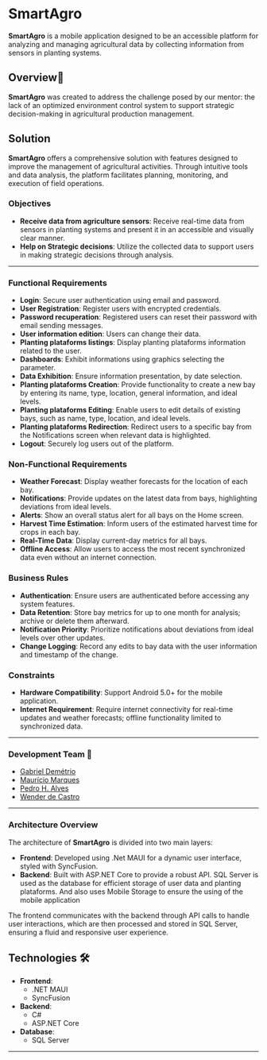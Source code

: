 # SmartAgro

**SmartAgro** is a mobile application designed to be an accessible platform for analyzing and managing agricultural data by collecting information from sensors in planting systems.

## Overview🌱

**SmartAgro** was created to address the challenge posed by our mentor: the lack of an optimized environment control system to support strategic decision-making in agricultural production management.

## Solution   

**SmartAgro** offers a comprehensive solution with features designed to improve the management of agricultural activities. Through intuitive tools and data analysis, the platform facilitates planning, monitoring, and execution of field operations.

### Objectives

- **Receive data from agriculture sensors**: Receive real-time data from sensors in planting systems and present it in an accessible and visually clear manner.
- **Help on Strategic decisions**: Utilize the collected data to support users in making strategic decisions through analysis.

---

### Functional Requirements

- **Login**: Secure user authentication using email and password.
- **User Registration**: Register users with encrypted credentials.
- **Password recuperation**: Registered users can reset their password with email sending messages.
- **User information edition**: Users can change their data.
- **Planting plataforms listings**: Display planting plataforms information related to the user.
- **Dashboards**: Exhibit informations using graphics selecting the parameter.
- **Data Exhibition**: Ensure information presentation, by date selection.
- **Planting plataforms Creation**: Provide functionality to create a new bay by entering its name, type, location, general information, and ideal levels.  
- **Planting plataforms Editing**: Enable users to edit details of existing bays, such as name, type, location, and ideal levels.  
- **Planting plataforms Redirection**: Redirect users to a specific bay from the Notifications screen when relevant data is highlighted.  
- **Logout**: Securely log users out of the platform.  

### Non-Functional Requirements  

- **Weather Forecast**: Display weather forecasts for the location of each bay.  
- **Notifications**: Provide updates on the latest data from bays, highlighting deviations from ideal levels.  
- **Alerts**: Show an overall status alert for all bays on the Home screen.  
- **Harvest Time Estimation**: Inform users of the estimated harvest time for crops in each bay.  
- **Real-Time Data**: Display current-day metrics for all bays.  
- **Offline Access**: Allow users to access the most recent synchronized data even without an internet connection.  

### Business Rules  

- **Authentication**: Ensure users are authenticated before accessing any system features.  
- **Data Retention**: Store bay metrics for up to one month for analysis; archive or delete them afterward.  
- **Notification Priority**: Prioritize notifications about deviations from ideal levels over other updates.  
- **Change Logging**: Record any edits to bay data with the user information and timestamp of the change.  

### Constraints  

- **Hardware Compatibility**: Support Android 5.0+ for the mobile application.  
- **Internet Requirement**: Require internet connectivity for real-time updates and weather forecasts; offline functionality limited to synchronized data.
  
---

### Development Team 👥

- [Gabriel Demétrio](https://www.linkedin.com/in/gabriel-dem%C3%A9trio-a06820275/)
- [Maurício Marques]([https://www.linkedin.com/in/paulohgo/](https://www.linkedin.com/in/maur%C3%ADcio-marques-p/))
- [Pedro H. Alves](https://www.linkedin.com/in/pedro-henrique-alves-de-freitas-287b85276/)
- [Wender de Castro]([https://www.linkedin.com/in/richardrichk/](https://www.linkedin.com/in/wender-de-castro/))

---

### Architecture Overview

The architecture of **SmartAgro** is divided into two main layers:

- **Frontend**: Developed using .Net MAUI for a dynamic user interface, styled with SyncFusion.
- **Backend**: Built with ASP.NET Core to provide a robust API. SQL Server is used as the database for efficient storage of user data and planting plataforms. And also uses Mobile Storage to ensure the using of the mobile application

The frontend communicates with the backend through API calls to handle user interactions, which are then processed and stored in SQL Server, ensuring a fluid and responsive user experience.

## Technologies 🛠

- **Frontend**:
  - .NET MAUI
  - SyncFusion
- **Backend**:
  - C#
  - ASP.NET Core
- **Database**:
  - SQL Server

---


